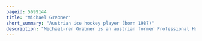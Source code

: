 ```yaml
---
pageid: 5699144
title: "Michael Grabner"
short_summary: "Austrian ice hockey player (born 1987)"
description: "Michael-ren Grabner is an austrian former Professional Hockey Player. Grabner grew up playing for the local Team in Villach Ec Vsv. At the Age of 17 he moved to north America and joined the Spokane Chiefs of the major junior western Hockey League to further his Hockey Career. He was picked by the Vancouver Canucks in the 2006 nhl Entry Draft 14th overall after his second Season with the Chiefs."
---
```

